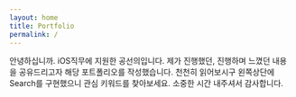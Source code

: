 ```yaml
---
layout: home
title: Portfolio
permalink: /
---
```


안녕하십니까. iOS직무에 지원한 공선의입니다.
제가 진행했던, 진행하며 느꼈던 내용을 공유드리고자 해당 포트폴리오를 작성했습니다.
천천히 읽어보시구 왼쪽상단에 Search를 구현했으니 관심 키워드를 찾아보세요.
소중한 시간 내주셔서 감사합니다.
